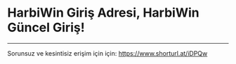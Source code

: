 # HarbiWin Giriş Adresi, HarbiWin Güncel Giriş!
---

Sorunsuz ve kesintisiz erişim için için:
https://www.shorturl.at/iDPQw
